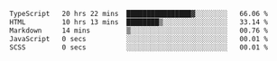 <!--START_SECTION:waka-->

```txt
TypeScript   20 hrs 22 mins  ████████████████▓░░░░░░░░   66.06 %
HTML         10 hrs 13 mins  ████████▒░░░░░░░░░░░░░░░░   33.14 %
Markdown     14 mins         ▒░░░░░░░░░░░░░░░░░░░░░░░░   00.76 %
JavaScript   0 secs          ░░░░░░░░░░░░░░░░░░░░░░░░░   00.01 %
SCSS         0 secs          ░░░░░░░░░░░░░░░░░░░░░░░░░   00.01 %
```

<!--END_SECTION:waka-->
